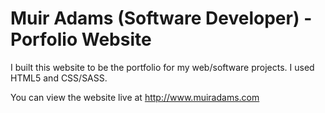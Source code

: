 # Muir Adams (Software Developer) - Porfolio Website
I built this website to be the portfolio for my web/software projects. I used HTML5 and CSS/SASS. 

You can view the website live at http://www.muiradams.com